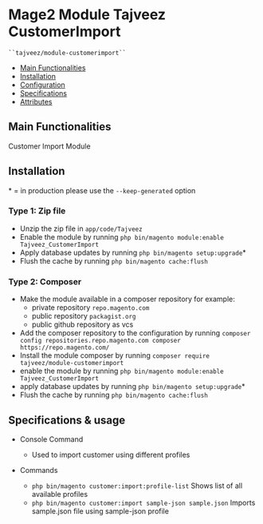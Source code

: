# Mage2 Module Tajveez CustomerImport

    ``tajveez/module-customerimport``

-   [Main Functionalities](#markdown-header-main-functionalities)
-   [Installation](#markdown-header-installation)
-   [Configuration](#markdown-header-configuration)
-   [Specifications](#markdown-header-specifications)
-   [Attributes](#markdown-header-attributes)

## Main Functionalities

Customer Import Module

## Installation

\* = in production please use the `--keep-generated` option

### Type 1: Zip file

-   Unzip the zip file in `app/code/Tajveez`
-   Enable the module by running `php bin/magento module:enable Tajveez_CustomerImport`
-   Apply database updates by running `php bin/magento setup:upgrade`\*
-   Flush the cache by running `php bin/magento cache:flush`

### Type 2: Composer

-   Make the module available in a composer repository for example:
    -   private repository `repo.magento.com`
    -   public repository `packagist.org`
    -   public github repository as vcs
-   Add the composer repository to the configuration by running `composer config repositories.repo.magento.com composer https://repo.magento.com/`
-   Install the module composer by running `composer require tajveez/module-customerimport`
-   enable the module by running `php bin/magento module:enable Tajveez_CustomerImport`
-   apply database updates by running `php bin/magento setup:upgrade`\*
-   Flush the cache by running `php bin/magento cache:flush`

## Specifications & usage

-   Console Command

    -   Used to import customer using different profiles

-   Commands
    -   `php bin/magento customer:import:profile-list` Shows list of all available profiles
    -   `php bin/magento customer:import sample-json sample.json` Imports sample.json file using sample-json profile
